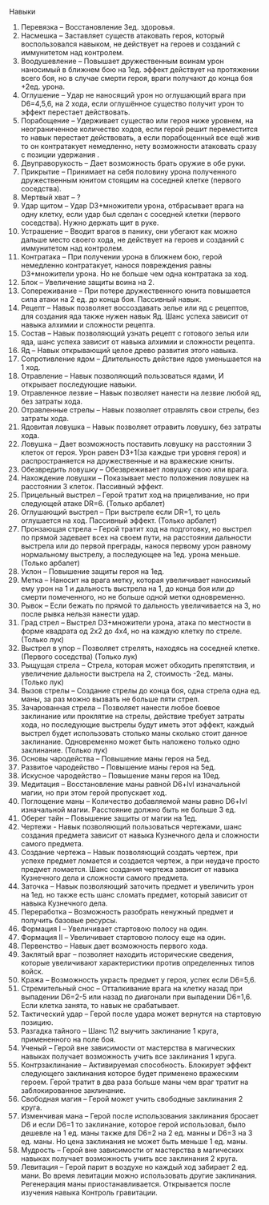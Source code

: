 Навыки 
1.	Перевязка – Восстановление 3ед. здоровья.
2.	Насмешка – Заставляет существ атаковать героя, который воспользовался навыком,  не действует на героев и созданий с иммунитетом над контролем.
3.	Воодушевление – Повышает дружественным воинам  урон наносимый в ближнем бою на 1ед. эффект  действует на протяжении всего боя, но в случае смерти героя, враги получают до конца боя +2ед. урона.
4.	Оглушение – Удар не наносящий урон  но оглушающий врага при D6=4,5,6, на 2 хода, если оглушённое существо получит урон то эффект перестает действовать.
5.	Порабощение – Удерживает существо или героя ниже уровнем, на неограниченное количество ходов, если герой решит переместится то навык перестает действовать, а если порабощенный все ещё жив то он контратакует немедленно, нету возможности атаковать сразу с позиции удержания . 
6.	Двуправорукость – Дает возможность брать оружие в обе руки. 
7.	Прикрытие – Принимает на себя половину урона полученного дружественным юнитом стоящим на соседней клетке (первого соседства). 
8.	Мертвый хват – ?
9.	Удар щитом – Удар D3+множители урона, отбрасывает врага на одну клетку, если удар был сделан с соседней клетки (первого соседства). Нужно держать щит в руке.
10.	Устрашение – Вводит врагов в панику, они убегают как можно дальше  место своего хода, не действует на героев и созданий с иммунитетом над контролем.
11.	Контратака – При получении урона в ближнем бою, герой немедленно контратакует, нанося повреждения равны D3+множители урона. Но не больше чем одна контратака за ход.
12.	Блок – Увеличение защиты воина на 2.
13.	Сопереживание – При потере дружественного юнита повышается сила атаки на 2 ед. до конца боя. Пассивный навык.
14.	Рецепт – Навык позволяет воссоздавать зелье или яд с рецептов, для создания яда также нужен навык Яд. Шанс успеха зависит от навыка алхимии и сложности рецепта.
15.	Состав – Навык позволяющий узнать рецепт с готового зелья или яда, шанс успеха зависит от навыка алхимии и сложности рецепта.
16.	Яд – Навык открывающий целое древо развития этого навыка.
17.	Сопротивление ядом –  Длительность действие ядов уменьшается на  1 ход.
18.	Отравление – Навык позволяющий пользоваться ядами, И открывает последующие навыки.
19.	Отравленное лезвие – Навык позволяет нанести  на лезвие любой яд, без затраты хода.
20.	Отравленные стрелы – Навык позволяет отравлять свои стрелы, без затраты хода.
21.	Ядовитая ловушка – Навык позволяет отравить ловушку, без затраты хода.
22.	Ловушка – Дает возможность поставить ловушку на расстоянии 3 клеток от героя. Урон равен D3+1(за каждые три уровня героя) и распространяется на дружественные и на вражеские юниты.  
23.	Обезвредить ловушку – Обезвреживает ловушку свою или врага.
24.	Нахождение ловушки – Показывает место положения ловушек на расстоянии 3 клеток. Пассивный эффект.
25.	Прицельный выстрел – Герой тратит ход на прицеливание, но при следующей атаке DR=6. (Только арбалет)
26.	Оглушающий выстрел – При выстреле если DR=1, то цель оглушается на ход. Пассивный эффект. (Только арбалет)
27.	Пронзающая стрела – Герой тратит ход на подготовку, но выстрел по прямой задевает всех на своем пути, на расстоянии дальности выстрела или до первой преграды, нанося первому урон равному нормальному выстрелу, а последующее на 1ед. урона меньше. (Только арбалет)
28.	Уклон – Повышение защиты героя на 1ед.
29.	Метка – Наносит на врага метку, которая увеличивает наносимый ему урон на 1 и дальность выстрела на 1, до конца боя или до смерти помеченного, но не больше одной метки одновременно.
30.	Рывок – Если бежать по прямой то дальность увеличивается на 3, но после рывка нельзя нанести удар. 
31.	Град стрел – Выстрел D3+множители урона, атака по местности в форме квадрата од 2х2 до 4х4, но на каждую клетку по стреле.  (Только лук)
32.	Выстрел в упор – Позволяет стрелять, находясь на соседней клетке. (Первого соседства) (Только лук)
33.	Рыщущая стрела – Стрела, которая может обходить препятствия, и увеличение дальности выстрела на 2, стоимость -2ед. маны.  (Только лук)
34.	Вызов стрелы – Создание стрелы до конца боя, одна стрела одна ед. маны, за раз можно вызвать не больше пяти стрел.  
35.	Зачарованная стрела – Позволяет нанести любое боевое заклинание или проклятие на стрелы, действие требует затраты хода, но последующие выстрелы будут иметь этот эффект, каждый выстрел будет использовать столько маны сколько стоит данное заклинание. Одновременно может быть наложено только одно заклинание. (Только лук)
36.	Основы чародейства – Повышение маны героя на 5ед.
37.	Развитое чародейство – Повышение маны героя на 5ед.
38.	Искусное чародейство – Повышение маны героя на 10ед.
39.	Медитация – Восстановление маны равной D6+lvl изначальной магии, но при этом герой пропускает ход.
40.	Поглощение маны – Количество добавляемой маны равно D6+lvl изначальной магии. Расстояние должно быть не больше 3 ед.
41.	Оберег тайн – Повышение защиты от магии на 1ед.
42.	Чертежи  - Навык позволяющий пользоваться чертежами, шанс создания предмета зависит от навыка Кузнечного дела и сложности самого предмета.
43.	Создание чертежа – Навык позволяющий создать чертеж, при успехе предмет ломается и создается чертеж,  а при неудаче просто предмет ломается.  Шанс создания чертежа зависит от навыка Кузнечного дела и сложности самого предмета.
44.	Заточка – Навык позволяющий заточить предмет и увеличить урон на 1ед. но также есть шанс сломать предмет, который зависит от навыка Кузнечного дела.
45.	Переработка – Возможность разобрать ненужный предмет и получить базовые ресурсы.
46.	Формация I – Увеличивает стартовою полосу на один.
47.	Формация II – Увеличивает стартовою полосу еще на один.
48.	Первенство – Навык дает возможность первого хода.
49.	Заклятый враг – позволяет находить исторические сведения, которые увеличивают характеристики против определенных типов войск. 
50.	Кража – Возможность украсть предмет у героя, успех если D6=5,6.
51.	Стремительный снос – Отталкивание врага на клетку назад при выпадении D6=2-5 или назад по диагонали при выпадении D6=1,6. Если клетка занята, то навык не срабатывает.
52.	Тактический удар – Герой после удара может вернутся на стартовую позицию.
53.	Разгадка тайного – Шанс 1\2 выучить заклинание 1 круга, примененного на поле боя.
54.	Ученый – Герой вне зависимости от мастерства в магических навыках получает возможность учить все заклинания 1 круга.
55.	Контрзаклинание – Активируемая способность. Блокирует эффект следующего заклинания которое будет применено вражеским героем. Герой тратит в два раза больше маны чем враг тратит на заблокированное заклинание.
56.	Свободная магия – Герой может учить свободные заклинания 2 круга.
57.	Изменчивая мана – Герой после использования заклинания бросает D6 и если D6=1 то заклинание, которое герой использовал, было дешевле на 1 ед. маны также для D6=2 на 2 ед. манны и D6=3 на 3 ед. маны. Но цена заклинания не может быть меньше 1 ед. маны.
58.	Мудрость – Герой вне зависимости от мастерства в магических навыках получает возможность учить все заклинания 2 круга.
59.	Левитация –  Герой парит в воздухе но каждый ход забирает 2 ед. мани. Во время левитации можно использовать другие заклинания. Регенерация маны приостанавливается. Открывается после изучения навыка Контроль гравитации.
